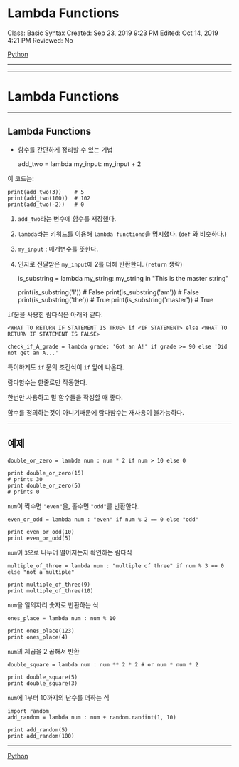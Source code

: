 # Lambda Functions

Class: Basic Syntax
Created: Sep 23, 2019 9:23 PM
Edited: Oct 14, 2019 4:21 PM
Reviewed: No

[Python](./Python-e30b406c-0174-45c4-87ee-c876cf4525b5.csv)

---

---

# Lambda Functions

---

## Lambda Functions

- 함수를 간단하게 정리할 수 있는 기법

    add_two = lambda my_input: my_input + 2

이 코드는:

    print(add_two(3))    # 5
    print(add_two(100))  # 102
    print(add_two(-2))   # 0

1. `add_two`라는 변수에 함수를 저장했다.

2. `lambda`라는 키워드를 이용해 `lambda functiond`을 명시했다. (`def` 와 비슷하다.)

3. `my_input` : 매개변수를 뜻한다.

4. 인자로 전달받은 `my_input`에 2를 더해 반환한다. (`return` 생략)

    is_substring = lambda my_string: my_string in "This is the master string"

    print(is_substring('I'))       # False
    print(is_substring('am'))      # False
    print(is_substring('the'))     # True
    print(is_substring('master'))  # True

`if`문을 사용한 람다식은 아래와 같다.

    <WHAT TO RETURN IF STATEMENT IS TRUE> if <IF STATEMENT> else <WHAT TO RETURN IF STATEMENT IS FALSE>

    check_if_A_grade = lambda grade: 'Got an A!' if grade >= 90 else 'Did not get an A...'

특이하게도 `if` 문의 조건식이 `if` 앞에 나온다.

람다함수는 한줄로만 작동한다.

한번만 사용하고 말 함수들을 작성할 때 좋다.

함수를 정의하는것이 아니기때문에 람다함수는 재사용이 불가능하다.

---

## 예제

    double_or_zero = lambda num : num * 2 if num > 10 else 0
    
    print double_or_zero(15)
    # prints 30
    print double_or_zero(5)
    # prints 0

`num`이 짝수면 `"even"`을, 홀수면 `"odd"`를 반환한다.

    even_or_odd = lambda num : "even" if num % 2 == 0 else "odd"
    
    print even_or_odd(10)
    print even_or_odd(5)

`num`이 `3`으로 나누어 떨어지는지 확인하는 람다식

    multiple_of_three = lambda num : "multiple of three" if num % 3 == 0 else "not a multiple"
    
    print multiple_of_three(9)
    print multiple_of_three(10)

`num`을 일의자리 숫자로 반환하는 식

    ones_place = lambda num : num % 10
    
    print ones_place(123)
    print ones_place(4)

`num`의 제곱을 2 곱해서 반환

    double_square = lambda num : num ** 2 * 2 # or num * num * 2
    
    print double_square(5)
    print double_square(3)

`num`에 1부터 10까지의 난수를 더하는 식

    import random
    add_random = lambda num : num + random.randint(1, 10)
    
    print add_random(5)
    print add_random(100)

---

[Python](./Python-e30b406c-0174-45c4-87ee-c876cf4525b5.csv)